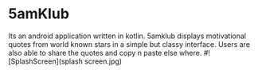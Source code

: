 # 5amKlub
Its an android application written in kotlin.
5amklub displays motivational quotes from world known stars in a simple but classy interface. Users are also able to share the quotes and copy n paste else where.
#![SplashScreen](splash screen.jpg)